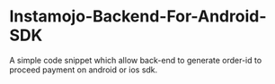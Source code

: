 # Instamojo-Backend-For-Android-SDK
A simple code snippet which allow back-end to generate order-id to proceed payment on android or ios  sdk. 
